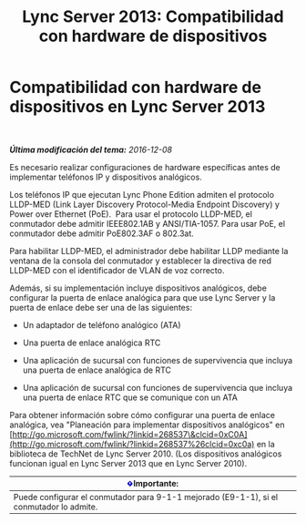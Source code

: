 ﻿---
title: 'Lync Server 2013: Compatibilidad con hardware de dispositivos'
TOCTitle: Compatibilidad con hardware de dispositivos
ms:assetid: ba07ca91-32b4-49cf-801c-47a2d1d96e18
ms:mtpsurl: https://technet.microsoft.com/es-es/library/Gg412908(v=OCS.15)
ms:contentKeyID: 48276488
ms.date: 01/07/2017
mtps_version: v=OCS.15
ms.translationtype: HT
---

# Compatibilidad con hardware de dispositivos en Lync Server 2013

 

_**Última modificación del tema:** 2016-12-08_

Es necesario realizar configuraciones de hardware específicas antes de implementar teléfonos IP y dispositivos analógicos.

Los teléfonos IP que ejecutan Lync Phone Edition admiten el protocolo LLDP-MED (Link Layer Discovery Protocol-Media Endpoint Discovery) y Power over Ethernet (PoE).  Para usar el protocolo LLDP-MED, el conmutador debe admitir IEEE802.1AB y ANSI/TIA-1057. Para usar PoE, el conmutador debe admitir PoE802.3AF o 802.3at.

Para habilitar LLDP-MED, el administrador debe habilitar LLDP mediante la ventana de la consola del conmutador y establecer la directiva de red LLDP-MED con el identificador de VLAN de voz correcto.

Además, si su implementación incluye dispositivos analógicos, debe configurar la puerta de enlace analógica para que use Lync Server y la puerta de enlace debe ser una de las siguientes:

  - Un adaptador de teléfono analógico (ATA)

  - Una puerta de enlace analógica RTC

  - Una aplicación de sucursal con funciones de supervivencia que incluya una puerta de enlace analógica de RTC

  - Una aplicación de sucursal con funciones de supervivencia que incluya una puerta de enlace RTC que se comunique con un ATA

Para obtener información sobre cómo configurar una puerta de enlace analógica, vea "Planeación para implementar dispositivos analógicos" en [http://go.microsoft.com/fwlink/?linkid=268537\&clcid=0xC0A](http://go.microsoft.com/fwlink/?linkid=268537%26clcid=0xc0a) en la biblioteca de TechNet de Lync Server 2010. (Los dispositivos analógicos funcionan igual en Lync Server 2013 que en Lync Server 2010).

<table>
<thead>
<tr class="header">
<th><img src="images/Gg425917.important(OCS.15).gif" title="important" alt="important" />Importante:</th>
</tr>
</thead>
<tbody>
<tr class="odd">
<td>Puede configurar el conmutador para 9-1-1 mejorado (E9-1-1), si el conmutador lo admite.</td>
</tr>
</tbody>
</table>

